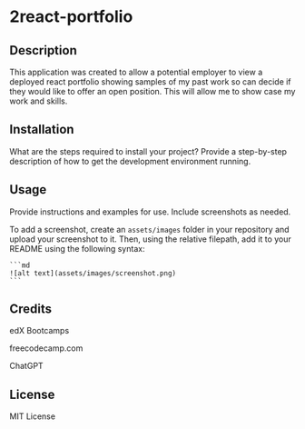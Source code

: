 # 2react-portfolio

## Description

This application was created to allow a potential employer to view a deployed react portfolio showing samples of my past work so can decide if they would like to offer an open position. This will allow me to show case my work and skills.

## Installation

What are the steps required to install your project? Provide a step-by-step description of how to get the development environment running.

## Usage

Provide instructions and examples for use. Include screenshots as needed.

To add a screenshot, create an `assets/images` folder in your repository and upload your screenshot to it. Then, using the relative filepath, add it to your README using the following syntax:

    ```md
    ![alt text](assets/images/screenshot.png)
    ```

## Credits

edX Bootcamps  


freecodecamp.com


ChatGPT

## License

MIT License